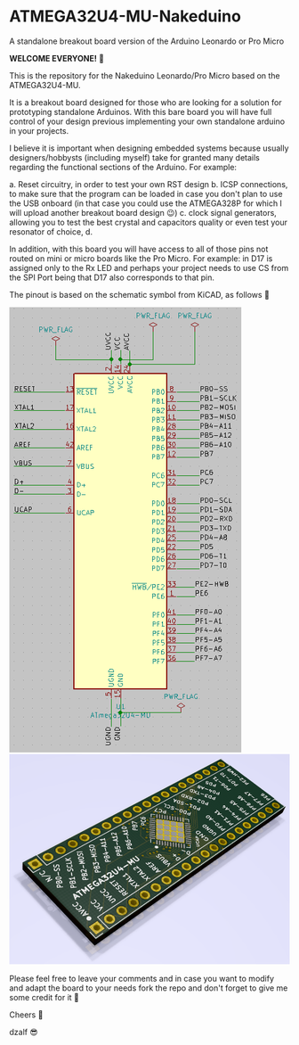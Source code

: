 # ATMEGA32U4-MU-Nakeduino
A standalone breakout board version of the Arduino Leonardo or Pro Micro

**WELCOME EVERYONE!** :wave:

This is the repository for the Nakeduino Leonardo/Pro Micro based on the ATMEGA32U4-MU.

It is a breakout board designed for those who are looking for a solution for prototyping standalone Arduinos. With this bare board you will have full control of your design previous implementing your own standalone arduino in your projects.

I believe it is important  when designing embedded systems because usually designers/hobbysts (including myself) take for granted many details regarding the functional sections of the Arduino. For example:

a. Reset circuitry, in order to test your own RST design
b. ICSP connections, to make sure that the program can be loaded in case you don't plan to use the USB onboard (in that case you could use the ATMEGA328P for which I will upload another breakout board design :wink:)
c. clock signal generators, allowing you to test the best crystal and capacitors quality or even test your resonator of choice,
d. 

In addition, with this board you will have access to all of those pins not routed on mini or micro boards like the Pro Micro. For example: in D17 is assigned only to the Rx LED and perhaps your project needs to use CS from the SPI Port being that D17 also corresponds to that pin.

The pinout is based on the schematic symbol from KiCAD, as follows :eyes:

![alt txt](https://github.com/dzalf/ATMEGA32U4-MU-Nakeduino/blob/master/ATMEGA32U4-MU%20Nakeduino-schematic.png)
![alt txt](https://github.com/dzalf/ATMEGA32U4-MU-Nakeduino/blob/master/ATMEGA32U4-MU%20Nakeduino.png)

Please feel free to leave your comments and in case you want to modify and adapt the board to your needs fork the repo and don't forget to give me some credit for it :pray:

Cheers :beer:

dzalf :sunglasses:
